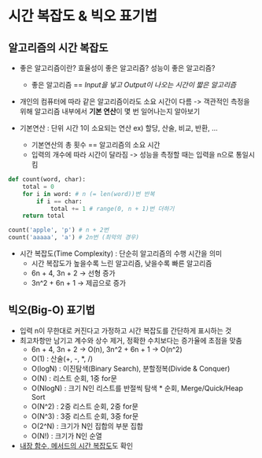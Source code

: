 # 시간 복잡도 & 빅오 표기법

## 알고리즘의 시간 복잡도

- 좋은 알고리즘이란? 효율성이 좋은 알고리즘? 성능이 좋은 알고리즘? 
  - 좋은 알고리즘 == *Input을 넣고 Output이 나오는 시간이 짧은 알고리즘*
- 개인의 컴퓨터에 따라 같은 알고리즘이라도 소요 시간이 다름 -> 객관적인 측정을 위해 알고리즘 내부에서 **기본 연산**이 몇 번 일어나는지 알아보기

- 기본연산 : 단위 시간 1이 소요되는 연산 ex) 할당, 산술, 비교, 반환, ...
  - 기본연산의 총 횟수 == 알고리즘의 소요 시간
  - 입력의 개수에 따라 시간이 달라짐 -> 성능을 측정할 때는 입력을 n으로 통일시킴

```python
def count(word, char):
    total = 0
    for i in word: # n (= len(word))번 반복
        if i == char:
            total += 1 # range(0, n + 1)번 더하기
    return total

count('apple', 'p') # n + 2번
count('aaaaa', 'a') # 2n번 (최악의 경우)
```

- 시간 복잡도(Time Complexity) : 단순히 알고리즘의 수행 시간을 의미
  - 시간 복잡도가 높을수록 느린 알고리즘, 낮을수록 빠른 알고리즘
  - 6n + 4, 3n + 2 -> 선형 증가
  - 3n^2 + 6n + 1 -> 제곱으로 증가

## 빅오(Big-O) 표기법

- 입력 n이 무한대로 커진다고 가정하고 시간 복잡도를 간단하게 표시하는 것
- 최고차항만 남기고 계수와 상수 제거, 정확한 수치보다는 증가율에 초점을 맞춤
  - 6n + 4, 3n + 2 -> O(n), 3n^2 + 6n + 1 -> O(n^2)
  - O(1) : 산술(+, -, *, /)
  - O(logN) : 이진탐색(Binary Search), 분할정복(Divide & Conquer)
  - O(N) : 리스트 순회, 1중 for문
  - O(NlogN) : 크기 N인 리스트를 반절씩 탐색 * 순회, Merge/Quick/Heap Sort
  - O(N^2) : 2중 리스트 순회, 2중 for문
  - O(N^3) : 3중 리스트 순회, 3중 for문
  - O(2^N) : 크기가 N인 집합의 부분 집합
  - O(N!) : 크기가 N인 순열
- [내장 함수, 메서드의 시간 복잡도](https://wiki.python.org/moin/TimeComplexity)도 확인